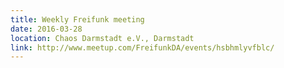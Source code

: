 ```yaml
---
title: Weekly Freifunk meeting
date: 2016-03-28
location: Chaos Darmstadt e.V., Darmstadt
link: http://www.meetup.com/FreifunkDA/events/hsbhmlyvfblc/
---
```

